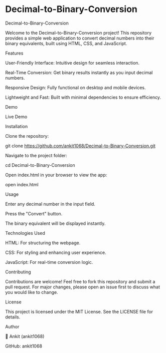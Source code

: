 # Decimal-to-Binary-Conversion
Decimal-to-Binary-Conversion



Welcome to the Decimal-to-Binary-Conversion project! This repository provides a simple web application to convert decimal numbers into their binary equivalents, built using HTML, CSS, and JavaScript.

Features

User-Friendly Interface: Intuitive design for seamless interaction.

Real-Time Conversion: Get binary results instantly as you input decimal numbers.

Responsive Design: Fully functional on desktop and mobile devices.

Lightweight and Fast: Built with minimal dependencies to ensure efficiency.

Demo

Live Demo





Installation

Clone the repository:

git clone https://github.com/ankit1068/Decimal-to-Binary-Conversion.git

Navigate to the project folder:

cd Decimal-to-Binary-Conversion

Open index.html in your browser to view the app:

open index.html

Usage

Enter any decimal number in the input field.

Press the "Convert" button.

The binary equivalent will be displayed instantly.

Technologies Used

HTML: For structuring the webpage.

CSS: For styling and enhancing user experience.

JavaScript: For real-time conversion logic.

Contributing

Contributions are welcome! Feel free to fork this repository and submit a pull request. For major changes, please open an issue first to discuss what you would like to change.

License

This project is licensed under the MIT License. See the LICENSE file for details.

Author

👤 Ankit (ankit1068)

GitHub: ankit1068
